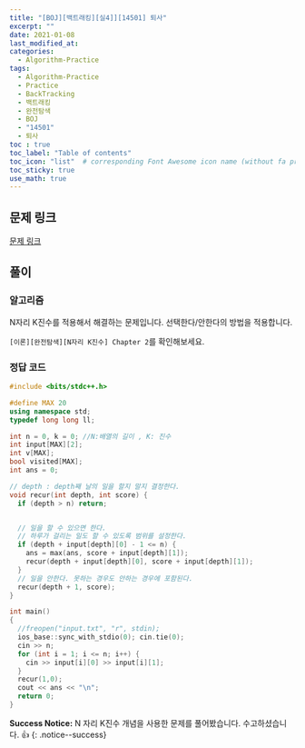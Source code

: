 ```yaml
---
title: "[BOJ][백트래킹][실4]][14501] 퇴사"
excerpt: ""
date: 2021-01-08
last_modified_at: 
categories:
  - Algorithm-Practice
tags:
  - Algorithm-Practice
  - Practice
  - BackTracking
  - 백트래킹
  - 완전탐색
  - BOJ
  - "14501"
  - 퇴사
toc : true
toc_label: "Table of contents"
toc_icon: "list"  # corresponding Font Awesome icon name (without fa prefix)
toc_sticky: true
use_math: true
---
```


## 문제 링크

[문제 링크](boj.kr/14501)  

##  풀이

### 알고리즘

N자리 K진수를 적용해서 해결하는 문제입니다. 선택한다/안한다의 방법을 적용합니다.  

`[이론][완전탐색][N자리 K진수] Chapter 2`를 확인해보세요.  

### 정답 코드

```cpp
#include <bits/stdc++.h>

#define MAX 20
using namespace std;
typedef long long ll;

int n = 0, k = 0; //N:배열의 길이 , K: 진수
int input[MAX][2];
int v[MAX];
bool visited[MAX];
int ans = 0;

// depth : depth째 날의 일을 할지 말지 결정한다.
void recur(int depth, int score) {
  if (depth > n) return;


  // 일을 할 수 있으면 한다.
  // 하루가 걸리는 일도 할 수 있도록 범위를 설정한다.
  if (depth + input[depth][0] - 1 <= n) {
    ans = max(ans, score + input[depth][1]);
    recur(depth + input[depth][0], score + input[depth][1]);
  }
  // 일을 안한다. 못하는 경우도 안하는 경우에 포함된다.
  recur(depth + 1, score);
}

int main()
{
  //freopen("input.txt", "r", stdin);
  ios_base::sync_with_stdio(0); cin.tie(0);
  cin >> n;
  for (int i = 1; i <= n; i++) {
    cin >> input[i][0] >> input[i][1];
  }
  recur(1,0);
  cout << ans << "\n";
  return 0;
}
```

**Success Notice:**
N 자리 K진수  개념을 사용한 문제를 풀어봤습니다. 수고하셨습니다. :+1:
{: .notice--success}